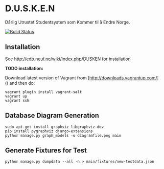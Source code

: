 D.U.S.K.E.N
===========
Dårlig Utrustet Studentsystem som Kommer til å Endre Norge.


[![Build Status](https://api.travis-ci.org/neuf/dusken.png)](https://travis-ci.org/neuf/dusken)


Installation
------------
See http://edb.neuf.no/wiki/index.php/DUSKEN for installation

**TODO installation:**

Download latest version of Vagrant from [http://downloads.vagrantup.com/]() and then do:

    vagrant plugin install vagrant-salt
    vagrant up
    vagrant ssh


Database Diagram Generation
---------------------------
    sudo apt-get install graphviz libgraphviz-dev 
    pip install pygraphviz django-extensions
    python manage.py graph_models -o diagramfile.png main


Generate Fixtures for Test
--------------------------
`python manage.py dumpdata --all -n > main/fixtures/new-testdata.json`
